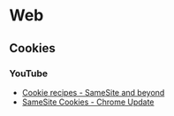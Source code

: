 # Web

## Cookies

### YouTube

* [Cookie recipes - SameSite and beyond](https://www.youtube.com/watch?v=Fet6-IiX69E)
* [SameSite Cookies - Chrome Update](https://www.youtube.com/watch?v=GPz7onXjP_4)
